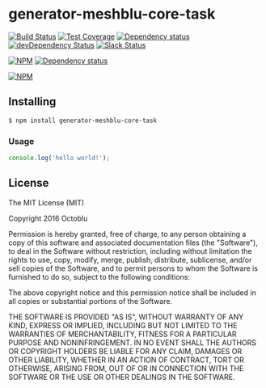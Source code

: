 # generator-meshblu-core-task

[![Build Status](https://travis-ci.org/octoblu/meshblu-core-task-check-whitelist-configure-update.svg?branch=master)](https://travis-ci.org/octoblu/meshblu-core-task-check-whitelist-configure-update)
[![Test Coverage](https://codecov.io/gh/octoblu/meshblu-core-task-check-whitelist-configure-update/branch/master/graph/badge.svg)](https://codecov.io/gh/octoblu/meshblu-core-task-check-whitelist-configure-update)
[![Dependency status](http://img.shields.io/david/octoblu/meshblu-core-task-check-whitelist-configure-update.svg?style=flat)](https://david-dm.org/octoblu/meshblu-core-task-check-whitelist-configure-update)
[![devDependency Status](http://img.shields.io/david/dev/octoblu/meshblu-core-task-check-whitelist-configure-update.svg?style=flat)](https://david-dm.org/octoblu/meshblu-core-task-check-whitelist-configure-update#info=devDependencies)
[![Slack Status](http://community-slack.octoblu.com/badge.svg)](http://community-slack.octoblu.com)

[![NPM](https://nodei.co/npm/meshblu-core-task-check-whitelist-configure-update.svg?style=flat)](https://npmjs.org/package/meshblu-core-task-check-whitelist-configure-update)
[![Dependency status](http://img.shields.io/david/octoblu/generator-meshblu-core-task.svg?style=flat)](https://david-dm.org/octoblu/generator-meshblu-core-task)

[![NPM](https://nodei.co/npm/generator-meshblu-core-task.svg?style=flat)](https://npmjs.org/package/generator-meshblu-core-task)

## Installing

```bash
$ npm install generator-meshblu-core-task
```

### Usage

```javascript
console.log('hello world!');
```

## License

The MIT License (MIT)

Copyright 2016 Octoblu

Permission is hereby granted, free of charge, to any person obtaining a copy
of this software and associated documentation files (the "Software"), to deal
in the Software without restriction, including without limitation the rights
to use, copy, modify, merge, publish, distribute, sublicense, and/or sell
copies of the Software, and to permit persons to whom the Software is
furnished to do so, subject to the following conditions:

The above copyright notice and this permission notice shall be included in all
copies or substantial portions of the Software.

THE SOFTWARE IS PROVIDED "AS IS", WITHOUT WARRANTY OF ANY KIND, EXPRESS OR
IMPLIED, INCLUDING BUT NOT LIMITED TO THE WARRANTIES OF MERCHANTABILITY,
FITNESS FOR A PARTICULAR PURPOSE AND NONINFRINGEMENT. IN NO EVENT SHALL THE
AUTHORS OR COPYRIGHT HOLDERS BE LIABLE FOR ANY CLAIM, DAMAGES OR OTHER
LIABILITY, WHETHER IN AN ACTION OF CONTRACT, TORT OR OTHERWISE, ARISING FROM,
OUT OF OR IN CONNECTION WITH THE SOFTWARE OR THE USE OR OTHER DEALINGS IN THE
SOFTWARE.
